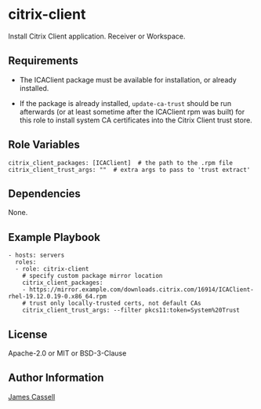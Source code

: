 citrix-client
=============

Install Citrix Client application.  Receiver or Workspace.

Requirements
------------

- The ICAClient package must be available for installation, or already
  installed.

- If the package is already installed, `update-ca-trust` should be run
  afterwards (or at least sometime after the ICAClient rpm was built) for this
  role to install system CA certificates into the Citrix Client trust store.

Role Variables
--------------

```
citrix_client_packages: [ICAClient]  # the path to the .rpm file
citrix_client_trust_args: ""  # extra args to pass to 'trust extract'
```

Dependencies
------------

None.

Example Playbook
----------------

    - hosts: servers
      roles:
      - role: citrix-client
        # specify custom package mirror location
        citrix_client_packages:
        - https://mirror.example.com/downloads.citrix.com/16914/ICAClient-rhel-19.12.0.19-0.x86_64.rpm
        # trust only locally-trusted certs, not default CAs
        citrix_client_trust_args: --filter pkcs11:token=System%20Trust

License
-------

Apache-2.0 or MIT or BSD-3-Clause

Author Information
------------------

[James Cassell](https://github.com/jamescassell)
